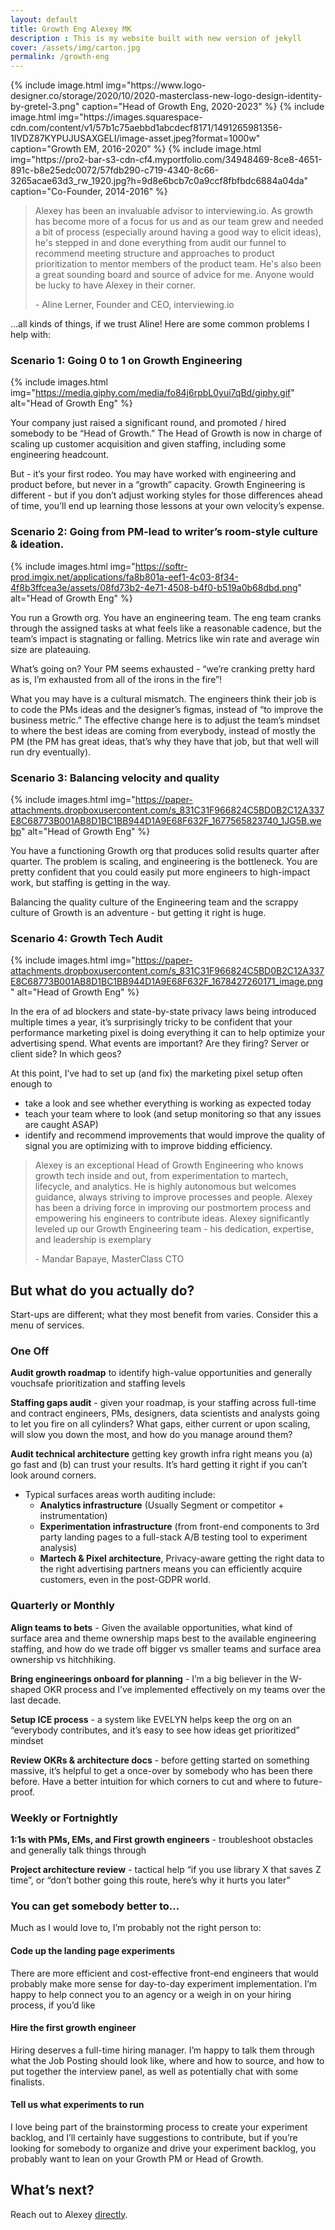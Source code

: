 ```yaml
---
layout: default
title: Growth Eng Alexey MK
description : This is my website built with new version of jekyll
cover: /assets/img/carton.jpg
permalink: /growth-eng
---
```


<div style="display: flex; justify-content: center;">
{% include image.html
    img="https://www.logo-designer.co/storage/2020/10/2020-masterclass-new-logo-design-identity-by-gretel-3.png"
    caption="Head of Growth Eng, 2020-2023"
%}
{% include image.html
    img="https://images.squarespace-cdn.com/content/v1/57b1c75aebbd1abcdecf8171/1491265981356-1IVDZ87KYPUJUSAXGELI/image-asset.jpeg?format=1000w"
    caption="Growth EM, 2016-2020"
%}
{% include image.html
    img="https://pro2-bar-s3-cdn-cf4.myportfolio.com/34948469-8ce8-4651-891c-b8e25edc0072/57fdb290-c719-4340-8c66-3265acae63d3_rw_1920.jpg?h=9d8e6bcb7c0a9ccf8fbfbdc6884a04da"
    caption="Co-Founder, 2014-2016"
%}
</div>

> Alexey has been an invaluable advisor to interviewing.io. As growth has become more of a focus for us and as our team grew and needed a bit of process (especially around having a good way to elicit ideas), he's stepped in and done everything from audit our funnel to recommend meeting structure and approaches to product prioritization to mentor members of the product team. He's also been a great sounding board and source of advice for me. Anyone would be lucky to have Alexey in their corner.
>
> \- Aline Lerner, Founder and CEO, interviewing.io

…all kinds of things, if we trust Aline! Here are some common problems I help with:

### Scenario 1: Going 0 to 1 on Growth Engineering
{% include images.html
img="https://media.giphy.com/media/fo84j6rpbL0yui7qBd/giphy.gif"
alt="Head of Growth Eng"
%}


Your company just raised a significant round, and promoted / hired somebody to be “Head of Growth.” The Head of Growth is now in charge of scaling up customer acquisition and given staffing, including some engineering headcount.

But - it’s your first rodeo.  You may have worked with engineering and product before, but never in a “growth” capacity.  Growth Engineering is different - but if you don’t adjust working styles for those differences ahead of time, you’ll end up learning those lessons at your own velocity’s expense.

### Scenario 2: Going from PM-lead to writer’s room-style culture & ideation.


{% include images.html
img="https://softr-prod.imgix.net/applications/fa8b801a-eef1-4c03-8f34-4f8b3ffcea3e/assets/08fd73b2-4e71-4508-b4f0-b519a0b68dbd.png"
alt="Head of Growth Eng"
%}

You run a Growth org. You have an engineering team. The eng team cranks through the assigned tasks at what feels like a reasonable cadence, but the team’s impact is stagnating or falling. Metrics like win rate and average win size are plateauing.

What’s going on?  Your PM seems exhausted - “we’re cranking pretty hard as is, I’m exhausted from all of the irons in the fire”!

What you may have is a cultural mismatch. The engineers think their job is to code the PMs ideas and the designer’s figmas, instead of “to improve the business metric.” The effective change here is to adjust the team’s mindset to where the best ideas are coming from everybody, instead of mostly the PM (the PM has great ideas, that’s why they have that job, but that well will run dry eventually).


### Scenario 3: Balancing velocity and quality


{% include images.html
img="https://paper-attachments.dropboxusercontent.com/s_831C31F966824C5BD0B2C12A337E8C68773B001AB8D1BC1BB944D1A9E68F632F_1677565823740_1JG5B.webp"
alt="Head of Growth Eng"
%}


You have a functioning Growth org that produces solid results quarter after quarter. The problem is scaling, and engineering is the bottleneck.  You are pretty confident that you could easily put more engineers to high-impact work, but staffing is getting in the way.

Balancing the quality culture of the Engineering team and the scrappy culture of Growth is an adventure - but getting it right is huge.


### Scenario 4: Growth Tech Audit

{% include images.html
img="https://paper-attachments.dropboxusercontent.com/s_831C31F966824C5BD0B2C12A337E8C68773B001AB8D1BC1BB944D1A9E68F632F_1678427260171_image.png"
alt="Head of Growth Eng"
%}

In the era of ad blockers and state-by-state privacy laws being introduced multiple times a year, it’s surprisingly tricky to be confident that your performance marketing pixel is doing everything it can to help optimize your advertising spend.  What events are important? Are they firing? Server or client side? In which geos?



At this point, I’ve had to set up (and fix) the marketing pixel setup often enough to

- take a look and see whether everything is working as expected today
- teach your team where to look (and setup monitoring so that any issues are caught ASAP)
- identify and recommend improvements that would improve the quality of signal you are optimizing with to improve bidding efficiency.



> Alexey is an exceptional Head of Growth Engineering who knows growth tech inside and out, from experimentation to martech, lifecycle, and analytics. He is highly autonomous but welcomes guidance, always striving to improve processes and people. Alexey has been a driving force in improving our postmortem process and empowering his engineers to contribute ideas.  Alexey significantly leveled up our Growth Engineering team - his dedication, expertise, and leadership is exemplary
>
> \- Mandar Bapaye, MasterClass CTO

## But what do you actually do?

Start-ups are different; what they most benefit from varies. Consider this a menu of services.

### One Off

**Audit growth roadmap** to identify high-value opportunities and generally vouchsafe prioritization and staffing levels

**Staffing gaps audit** - given your roadmap, is your staffing across full-time and contract engineers, PMs, designers, data scientists and analysts going to let you fire on all cylinders? What gaps, either current or upon scaling, will slow you down the most, and how do you manage around them?

**Audit technical architecture** getting key growth infra right means you (a) go fast and (b) can trust your results.  It’s hard getting it right if you can’t look around corners.
- Typical surfaces areas worth auditing include:
  - **Analytics infrastructure** (Usually Segment or competitor + instrumentation)
  - **Experimentation infrastructure** (from front-end components to 3rd party landing pages to a full-stack A/B testing tool to experiment analysis)
  - **Martech & Pixel architecture**, Privacy-aware getting the right data to the right advertising partners means you can efficiently acquire customers, even in the post-GDPR world.


### Quarterly or Monthly

**Align teams to bets** - Given the available opportunities, what kind of surface area and theme ownership maps best to the available engineering staffing, and how do we trade off bigger vs smaller teams and surface area ownership vs hitchhiking.

**Bring engineerings onboard for planning** - I’m a big believer in the W-shaped OKR process and I’ve implemented effectively on my teams over the last decade.

**Setup ICE process** - a system like EVELYN helps keep the org on an “everybody contributes, and it’s easy to see how ideas get prioritized” mindset

**Review OKRs & architecture docs** - before getting started on something massive, it’s helpful to get a once-over by somebody who has been there before.  Have a better intuition for which corners to cut and where to future-proof.


### Weekly or Fortnightly

**1:1s with PMs, EMs, and First growth engineers** - troubleshoot obstacles and generally talk things through

**Project architecture review** - tactical help “if you use library X that saves Z time”, or “don’t bother going this route, here’s why it hurts you later”


### You can get somebody better to…

Much as I would love to, I’m probably not the right person to:

#### Code up the landing page experiments
There are more efficient and cost-effective front-end engineers that would probably make more sense for day-to-day experiment implementation. I’m happy to help connect you to an agency or a weigh in on your hiring process, if you’d like

#### Hire the first growth engineer
Hiring deserves a full-time hiring manager. I’m happy to talk them through what the Job Posting should look like, where and how to source, and how to put together the interview panel, as well as potentially chat with some finalists.

#### Tell us what experiments to run
I love being part of the brainstorming process to create your experiment backlog, and I’ll certainly have suggestions to contribute, but if you’re looking for somebody to organize and drive your experiment backlog, you probably want to lean on your Growth PM or Head of Growth.

## What’s next?
Reach out to Alexey [directly](mailto:alexey+consult@alexeymk.com).
